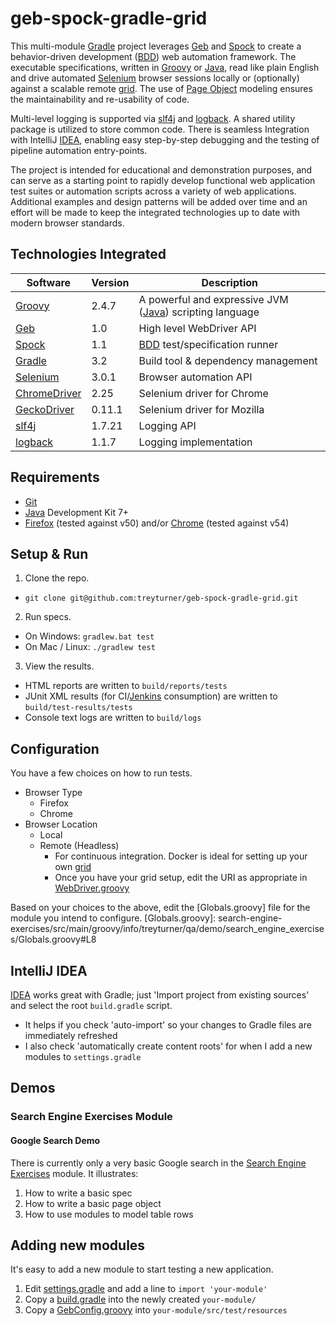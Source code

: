 # geb-spock-gradle-grid

This multi-module [Gradle] project leverages [Geb] and [Spock] to create a behavior-driven development ([BDD]) web automation framework. The executable specifications, written in [Groovy] or [Java], read like plain English and drive automated [Selenium] browser sessions locally or (optionally) against a scalable remote [grid]. The use of [Page Object] modeling ensures the maintainability and re-usability of code.

Multi-level logging is supported via [slf4j] and [logback]. A shared utility package is utilized to store common code. There is seamless Integration with IntelliJ [IDEA], enabling easy step-by-step debugging and the testing of pipeline automation entry-points.

The project is intended for educational and demonstration purposes, and can serve as a starting point to rapidly develop functional web application test suites or automation scripts across a variety of web applications. Additional examples and design patterns will be added over time and an effort will be made to keep the integrated technologies up to date with modern browser standards.

[Page Object]: https://github.com/SeleniumHQ/selenium/wiki/PageObjects

## Technologies Integrated

Software       |Version |Description
|---	       |---	    |---
[Groovy]       |2.4.7   |A powerful and expressive JVM ([Java]) scripting language
[Geb] 	       |1.0   	|High level WebDriver API
[Spock]	       |1.1   	|[BDD] test/specification runner
[Gradle]       |3.2	    |Build tool & dependency management
[Selenium]     |3.0.1   |Browser automation API
[ChromeDriver] |2.25    |Selenium driver for Chrome
[GeckoDriver]  |0.11.1  |Selenium driver for Mozilla
[slf4j]        |1.7.21  |Logging API
[logback]      |1.1.7   |Logging implementation

[Groovy]: http://groovy-lang.org/
[Geb]: http://gebish.org
[Spock]: http://spockframework.org
[BDD]: https://en.wikipedia.org/wiki/Behavior-driven_development
[Gradle]: https://gradle.org
[Selenium]: http://docs.seleniumhq.org
[Grid]: https://github.com/SeleniumHQ/docker-selenium
[ChromeDriver]: https://sites.google.com/a/chromium.org/chromedriver
[GeckoDriver]: https://github.com/mozilla/geckodriver
[slf4j]: http://www.slf4j.org
[logback]: http://logback.qos.ch
[IDEA]: https://www.jetbrains.com/idea

## Requirements
- [Git]
- [Java] Development Kit 7+
- [Firefox] (tested against v50) and/or [Chrome] (tested against v54)

[Git]: https://git-scm.com/
[Java]: http://www.oracle.com/technetwork/java/javase/downloads/jdk8-downloads-2133151.html
[Firefox]: https://www.mozilla.org/en-US/firefox/new
[Chrome]: https://www.google.com/chrome/browser/desktop

## Setup & Run
1. Clone the repo.
  - `git clone git@github.com:treyturner/geb-spock-gradle-grid.git`
2. Run specs.
  - On Windows: `gradlew.bat test`
  - On Mac / Linux: `./gradlew test`
3. View the results.
  - HTML reports are written to `build/reports/tests`
  - JUnit XML results (for CI/[Jenkins] consumption) are written to `build/test-results/tests`
  - Console text logs are written to `build/logs`

[Jenkins]: https://jenkins.io

## Configuration
You have a few choices on how to run tests.
- Browser Type
  - Firefox
  - Chrome
- Browser Location
  - Local
  - Remote (Headless)
    - For continuous integration. Docker is ideal for setting up your own [grid]
    - Once you have your grid setup, edit the URI as appropriate in [WebDriver.groovy]

[WebDriver.groovy]: util/src/main/groovy/info/treyturner/qa/demo/util/WebDriver.groovy#L22

Based on your choices to the above, edit the [Globals.groovy] file for the module you intend to configure.
[Globals.groovy]: search-engine-exercises/src/main/groovy/info/treyturner/qa/demo/search_engine_exercises/Globals.groovy#L8

## IntelliJ IDEA
[IDEA] works great with Gradle; just 'Import project from existing sources' and select the root `build.gradle` script.
- It helps if you check 'auto-import' so your changes to Gradle files are immediately refreshed
- I also check 'automatically create content roots' for when I add a new modules to `settings.gradle`

## Demos

### Search Engine Exercises Module

#### Google Search Demo
There is currently only a very basic Google search in the [Search Engine Exercises] module. It illustrates:

[Search Engine Exercises]: search-engine-exercises

1. How to write a basic spec
2. How to write a basic page object
3. How to use modules to model table rows

## Adding new modules
It's easy to add a new module to start testing a new application.

1. Edit [settings.gradle] and add a line to `import 'your-module'`
2. Copy a [build.gradle]  into the newly created `your-module/`
3. Copy a [GebConfig.groovy] into `your-module/src/test/resources`

[settings.gradle]: settings.gradle
[build.gradle]: search-engine-exercises/build.gradle
[GebConfig.groovy]: search-engine-exercises/src/test/resources/GebConfig.groovy

